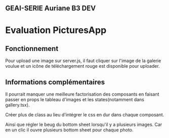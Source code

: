## GEAI-SERIE Auriane B3 DEV
# Evaluation PicturesApp

## Fonctionnement
Pour upload une image sur server.js, il faut cliquer sur l'image de la galerie voulue et un icône de téléchargement rouge est disponible pour uploader.

## Informations complémentaires
Il pourrait manquer une meilleure factorisation des composants en faisant passer en props le tableau d'images et les states(notamment dans gallery.tsx). 

Créer plus de class au lieu d'intégrer le css en dur dans chaque composant.

Ainsi que régler le beug du bottom sheet lorsqu'il y a plusieurs images. Car en un clic il ouvre plusieurs bottom sheet pour chaque photo.




